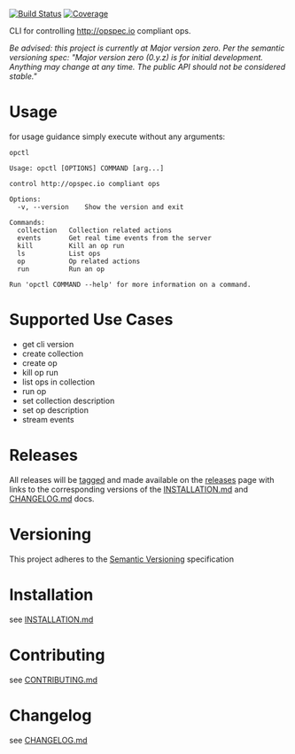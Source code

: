 [![Build Status](https://travis-ci.org/opctl/cli.svg?branch=master)](https://travis-ci.org/opctl/cli)
[![Coverage](https://codecov.io/gh/opctl/cli/branch/master/graph/badge.svg)](https://codecov.io/gh/opctl/cli)

CLI for controlling http://opspec.io compliant ops.

*Be advised: this project is currently at Major version zero. Per the
semantic versioning spec: "Major version zero (0.y.z) is for initial
development. Anything may change at any time. The public API should not
be considered stable."*

# Usage

for usage guidance simply execute without any arguments:

```SHELL
opctl

Usage: opctl [OPTIONS] COMMAND [arg...]

control http://opspec.io compliant ops

Options:
  -v, --version    Show the version and exit

Commands:
  collection   Collection related actions
  events       Get real time events from the server
  kill         Kill an op run
  ls           List ops
  op           Op related actions
  run          Run an op

Run 'opctl COMMAND --help' for more information on a command.
```

# Supported Use Cases

- get cli version
- create collection
- create op
- kill op run
- list ops in collection
- run op
- set collection description
- set op description
- stream events

# Releases

All releases will be [tagged](https://github.com/opctl/cli/tags) and
made available on the [releases](https://github.com/opctl/cli/releases)
page with links to the corresponding versions of the
[INSTALLATION.md](INSTALLATION.md) and [CHANGELOG.md](CHANGELOG.md)
docs.

# Versioning

This project adheres to the [Semantic Versioning](http://semver.org/)
specification

# Installation

see [INSTALLATION.md](INSTALLATION.md)

# Contributing

see [CONTRIBUTING.md](CONTRIBUTING.md)

# Changelog

see [CHANGELOG.md](CHANGELOG.md)
